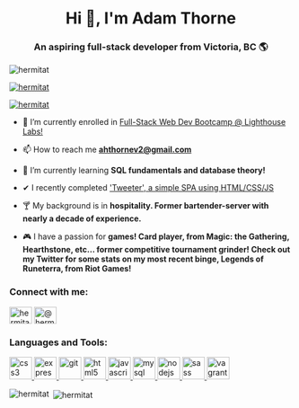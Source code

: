 <h1 align="center">Hi 👋, I'm Adam Thorne</h1>
<h3 align="center">An aspiring full-stack developer from Victoria, BC 🌎</h3>

<p align="left"> <img src="https://komarev.com/ghpvc/?username=hermitat&label=Profile%20views&color=0e75b6&style=flat" alt="hermitat" /> </p>

<p align="left"> <a href="https://github.com/ryo-ma/github-profile-trophy"><img src="https://github-profile-trophy.vercel.app/?username=hermitat" alt="hermitat" /></a> </p>

<p align="left"> <a href="https://twitter.com/hermitat" target="blank"><img src="https://img.shields.io/twitter/follow/hermitat?logo=twitter&style=for-the-badge" alt="hermitat" /></a> </p>

- 🔭 I’m currently enrolled in [Full-Stack Web Dev Bootcamp @ Lighthouse Labs!](https://www.lighthouselabs.ca/en/web-development-bootcamp)

- 📫 How to reach me **ahthornev2@gmail.com**

- 🌱 I’m currently learning **SQL fundamentals and database theory!**

- ✔ I recently completed ['Tweeter', a simple SPA using HTML/CSS/JS](https://github.com/hermitAT/tweeter)

- 🍸 My background is in **hospitality. Former bartender-server with nearly a decade of experience.**

- 🎮 I have a passion for **games! Card player, from Magic: the Gathering, Hearthstone, etc... former competitive tournament grinder! Check out my Twitter for some stats on my most recent binge, Legends of Runeterra, from Riot Games!**

<h3 align="left">Connect with me:</h3>
<p align="left">
<a href="https://twitter.com/hermitat" target="blank"><img align="center" src="https://cdn.jsdelivr.net/npm/simple-icons@3.0.1/icons/twitter.svg" alt="hermitat" height="30" width="40" /></a>
<a href="https://instagram.com/@hermit_at" target="blank"><img align="center" src="https://cdn.jsdelivr.net/npm/simple-icons@3.0.1/icons/instagram.svg" alt="@hermit_at" height="30" width="40" /></a>
</p>

<h3 align="left">Languages and Tools:</h3>
<p align="left"> <a href="https://www.w3schools.com/css/" target="_blank"> <img src="https://devicons.github.io/devicon/devicon.git/icons/css3/css3-original-wordmark.svg" alt="css3" width="40" height="40"/> </a> <a href="https://expressjs.com" target="_blank"> <img src="https://devicons.github.io/devicon/devicon.git/icons/express/express-original-wordmark.svg" alt="express" width="40" height="40"/> </a> <a href="https://git-scm.com/" target="_blank"> <img src="https://www.vectorlogo.zone/logos/git-scm/git-scm-icon.svg" alt="git" width="40" height="40"/> </a> <a href="https://www.w3.org/html/" target="_blank"> <img src="https://devicons.github.io/devicon/devicon.git/icons/html5/html5-original-wordmark.svg" alt="html5" width="40" height="40"/> </a> <a href="https://developer.mozilla.org/en-US/docs/Web/JavaScript" target="_blank"> <img src="https://devicons.github.io/devicon/devicon.git/icons/javascript/javascript-original.svg" alt="javascript" width="40" height="40"/> </a> <a href="https://www.mysql.com/" target="_blank"> <img src="https://devicons.github.io/devicon/devicon.git/icons/mysql/mysql-original-wordmark.svg" alt="mysql" width="40" height="40"/> </a> <a href="https://nodejs.org" target="_blank"> <img src="https://devicons.github.io/devicon/devicon.git/icons/nodejs/nodejs-original-wordmark.svg" alt="nodejs" width="40" height="40"/> </a> <a href="https://sass-lang.com" target="_blank"> <img src="https://devicons.github.io/devicon/devicon.git/icons/sass/sass-original.svg" alt="sass" width="40" height="40"/> </a> <a href="https://www.vagrantup.com/" target="_blank"> <img src="https://www.vectorlogo.zone/logos/vagrantup/vagrantup-icon.svg" alt="vagrant" width="40" height="40"/> </a> </p>

<p><img align="left" src="https://github-readme-stats.vercel.app/api/top-langs?username=hermitat&show_icons=true&locale=en&layout=compact" alt="hermitat" /></p>

<p>&nbsp;<img align="center" src="https://github-readme-stats.vercel.app/api?username=hermitat&show_icons=true&locale=en" alt="hermitat" /></p>
